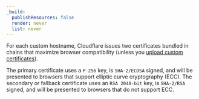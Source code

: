 ```yaml
---
_build:
  publishResources: false
  render: never
  list: never
---
```


For each custom hostname, Cloudflare issues two certificates bundled in chains that maximize browser compatibility (unless you [upload custom certificates](/cloudflare-for-platforms/cloudflare-for-saas/security/certificate-management/custom-certificates/uploading-certificates/)).

The primary certificate uses a `P-256` key, is `SHA-2/ECDSA` signed, and will be presented to browsers that support elliptic curve cryptography (ECC). The secondary or fallback certificate uses an `RSA 2048-bit` key, is `SHA-2/RSA` signed, and will be presented to browsers that do not support ECC.

